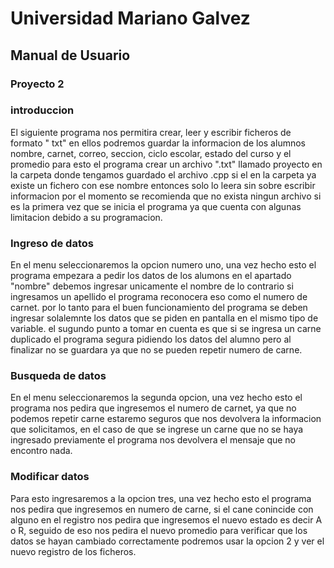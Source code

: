 # Universidad Mariano Galvez
## Manual de Usuario
### Proyecto 2

### introduccion


El siguiente programa nos permitira crear, leer y escribir ficheros de formato " txt" 
en ellos podremos guardar la informacion de los alumnos nombre, carnet, correo, seccion, ciclo 
escolar, estado del curso y el promedio para esto el programa crear un archivo ".txt" llamado
proyecto en la carpeta donde tengamos guardado el archivo .cpp si el en la carpeta ya existe
un fichero con ese nombre entonces solo lo leera sin sobre escribir informacion por el momento 
se recomienda que no exista ningun archivo si es la primera vez que se inicia el programa ya que
cuenta con algunas limitacion debido a su programacion.


### Ingreso de datos


En el menu seleccionaremos la opcion numero uno, una vez hecho esto el programa empezara a
pedir los datos de los alumons en el apartado "nombre" debemos ingresar unicamente el nombre de lo 
contrario si ingresamos un apellido el programa reconocera eso como el numero de carnet. por lo tanto
para el buen funcionamiento del programa se deben ingresar solalemnte los datos que se piden en pantalla
en el mismo tipo de variable. el sugundo punto a tomar en cuenta es que si se ingresa un carne duplicado
el programa segura pidiendo los datos del alumno pero al finalizar no se guardara ya que no se pueden 
repetir numero de carne. 


### Busqueda de datos

En el menu seleccionaremos la segunda opcion, una vez hecho esto el programa nos pedira
que ingresemos el numero de carnet, ya que no podemos repetir carne estaremo seguros que nos devolvera
la informacion que solicitamos, en el caso de que se ingrese un carne que no se haya ingresado previamente
el programa nos devolvera el mensaje que no encontro nada. 


### Modificar datos

Para esto ingresaremos a la opcion tres, una vez hecho esto el programa nos pedira
que ingresemos en numero de carne, si el cane conincide con alguno en el registro nos pedira
que ingresemos el nuevo estado es decir A o R, seguido de eso nos pedira el nuevo promedio para verificar
que los datos se hayan cambiado correctamente podremos usar la opcion 2 y ver el nuevo registro de
los ficheros.
